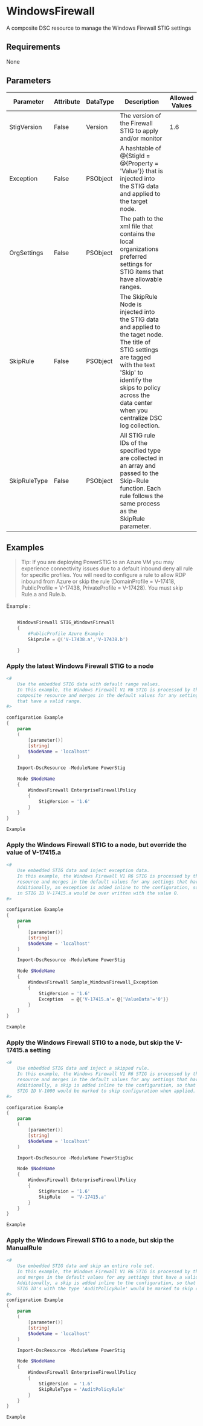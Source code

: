 ﻿# WindowsFirewall

A composite DSC resource to manage the Windows Firewall STIG settings

## Requirements

None

## Parameters

| Parameter | Attribute | DataType | Description | Allowed Values |
| --------- | --------- | -------- | ----------- | -------------- |
| StigVersion | False | Version | The version of the Firewall STIG to apply and/or monitor | 1.6 |
| Exception | False | PSObject | A hashtable of @{StigId = @{Property = 'Value'}} that is injected into the STIG data and applied to the target node. |  |
| OrgSettings | False | PSObject | The path to the xml file that contains the local organizations preferred settings for STIG items that have allowable ranges. |  |
| SkipRule | False | PSObject | The SkipRule Node is injected into the STIG data and applied to the taget node. The title of STIG settings are tagged with the text 'Skip' to identify the skips to policy across the data center when you centralize DSC log collection. |  |
| SkipRuleType | False | PSObject | All STIG rule IDs of the specified type are collected in an array and passed to the Skip-Rule function. Each rule follows the same process as the SkipRule parameter. |  |

## Examples

> Tip: If you are deploying PowerSTIG to an Azure VM you may experience connectivity issues due to a default inbound deny all rule for specific profiles. You will need to configure a rule to allow RDP inbound from Azure or skip the rule (DomainProfile = V-17418, PublicProfile =  V-17438, PrivateProfile = V-17428). You must skip Rule.a and Rule.b.

Example :
```PowerShell

    WindowsFirewall STIG_WindowsFirewall
    {
        #PublicProfile Azure Example
        Skiprule = @('V-17438.a','V-17438.b')

    }
```

### Apply the latest Windows Firewall STIG to a node

```PowerShell
<#
    Use the embedded STIG data with default range values.
    In this example, the Windows Firewall V1 R6 STIG is processed by the
    composite resource and merges in the default values for any settings
    that have a valid range.
#>

configuration Example
{
    param
    (
        [parameter()]
        [string]
        $NodeName = 'localhost'
    )

    Import-DscResource -ModuleName PowerStig

    Node $NodeName
    {
        WindowsFirewall EnterpriseFirewallPolicy
        {
            StigVersion = '1.6'
        }
    }
}

Example
```

### Apply the Windows Firewall STIG to a node, but override the value of V-17415.a

```PowerShell
<#
    Use embedded STIG data and inject exception data.
    In this example, the Windows Firewall V1 R6 STIG is processed by the composite
    resource and merges in the default values for any settings that have a valid range.
    Additionally, an exception is added inline to the configuration, so that the setting
    in STIG ID V-17415.a would be over written with the value 0.
#>

configuration Example
{
    param
    (
        [parameter()]
        [string]
        $NodeName = 'localhost'
    )

    Import-DscResource -ModuleName PowerStig

    Node $NodeName
    {
        WindowsFirewall Sample_WindowsFirewall_Exception
        {
            StigVersion = '1.6'
            Exception   = @{'V-17415.a'= @{'ValueData'='0'}}
        }
    }
}

Example
```

### Apply the Windows Firewall STIG to a node, but skip the V-17415.a setting

```PowerShell
<#
    Use embedded STIG data and inject a skipped rule.
    In this example, the Windows Firewall V1 R6 STIG is processed by the composite
    resource and merges in the default values for any settings that have a valid range.
    Additionally, a skip is added inline to the configuration, so that the setting in
    STIG ID V-1000 would be marked to skip configuration when applied.
#>

configuration Example
{
    param
    (
        [parameter()]
        [string]
        $NodeName = 'localhost'
    )

    Import-DscResource -ModuleName PowerStigDsc

    Node $NodeName
    {
        WindowsFirewall EnterpriseFirewallPolicy
        {
            StigVersion = '1.6'
            SkipRule    = 'V-17415.a'
        }
    }
}

Example
```

### Apply the Windows Firewall STIG to a node, but skip the ManualRule

```PowerShell
<#
    Use embedded STIG data and skip an entire rule set.
    In this example, the Windows Firewall V1 R6 STIG is processed by the composite resource
    and merges in the default values for any settings that have a valid range.
    Additionally, a skip is added inline to the configuration, so that the setting for all
    STIG ID's with the type 'AuditPolicyRule' would be marked to skip configuration when applied.
#>
configuration Example
{
    param
    (
        [parameter()]
        [string]
        $NodeName = 'localhost'
    )

    Import-DscResource -ModuleName PowerStig

    Node $NodeName
    {
        WindowsFirewall EnterpriseFirewallPolicy
        {
            StigVersion  = '1.6'
            SkipRuleType = 'AuditPolicyRule'
        }
    }
}

Example
```
